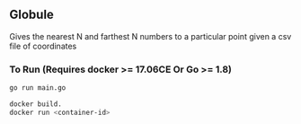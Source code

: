## Globule

Gives the nearest N and farthest N numbers to a particular point given a csv file of coordinates

### To Run (Requires docker >= 17.06CE Or Go >= 1.8)

```bash
go run main.go
```

```bash
docker build.
docker run <container-id>
```
